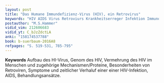 ```yaml
---
layout: post 
title: "Das Humane Immundefizienz-Virus (HIV), ein Retrovirus"
keywords: "HIV AIDS Virus Retroviurs Krankheitserreger Infektion Immundefizienz Immunsystem"
postauthor: "M.S.Hammer"
vidid_vim: 212606683
vidid_yt: C_bJzZdctLA
anki: "158174537788"
book: b-suerbaum-2016A8
refpages: "S. 519-531, 785-795"
---
```

**Keywords** Aufbau des HI-Virus, Genom des HIV, Vermehrung des HIV im Menschen und zugehörige Mechanismen/Proteine, Besonderheiten von Retroviren, Symptome und zeitlicher Verhaluf einer einer HIV-Infektion, AIDS, Behandlungsansätze.
